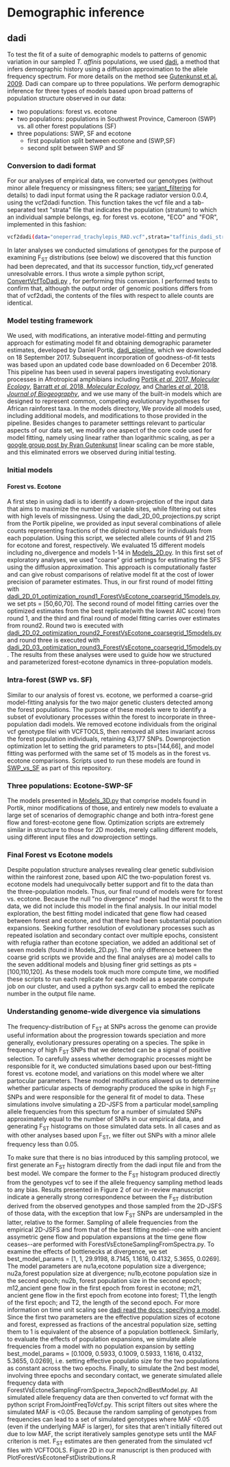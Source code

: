# Demographic inference

## dadi
To test the fit of a suite of demographic models to patterns of genomic variation in our sampled *T. affinis* populations, we used [dadi](https://bitbucket.org/gutenkunstlab/dadi/src/master/), a method that infers demographic history using a diffusion approximation to the allele frequency spectrum. For more details on the method see [Gutenkunst et al. 2009](https://journals.plos.org/plosgenetics/article?id=10.1371/journal.pgen.1000695). Dadi can compare up to three populations. We perform demographic inference for three types of models based upon broad patterns of population structure observed in our data:
* two populations: forest vs. ecotone
* two populations: populations in Southwest Province, Cameroon (SWP) vs. all other forest populations (SF)
* three populations: SWP, SF and ecotone
    * first population split between ecotone and (SWP,SF)
    * second split between SWP and SF

### Conversion to dadi format
For our analyses of empirical data, we converted our genotypes (without minor allele frequency or missingness filters; see [variant_filtering](https://github.com/adamfreedman/TrachylepisAffinisSpeciation/tree/master/variant_filtering) for details) to dadi input format using the R package radiator version 0.0.4, using the vcf2dadi function. This function takes the vcf file and a tab-separated text "strata" file that indicates the population (stratum) to which an individual sample belongs, eg. for forest vs. ecotone, "ECO" and "FOR", implemented in this fashion:
```bash
vcf2dadi(data="oneperrad_trachylepis_RAD.vcf",strata="taffinis_dadi_strata_forVecotone.tsv",pop.levels = c("ECO","FOR"),common.markers = TRUE)
```
In later analyses we conducted simulations of genotypes for the purpose of examining F<sub>ST</sub> distributions (see below) we discovered that this function had been deprecated, and that its successor function, tidy_vcf generated unresolvable errors. I thus wrote a simple python script, [ConvertVcfToDadi.py](https://github.com/adamfreedman/TrachylepisAffinisSpeciation/blob/master/demography_models_sims/utilities/ConvertVcfToDadi.py) , for performing this conversion. I performed tests to confirm that, although the output order of genomic positions differs from that of vcf2dadi, the contents of the files with respect to allele counts are identical.

### Model testing framework
We used, with modifications, an interative model-fitting and permuting approach for estimating model fit and obtaining demographic parameter estimates, developed by Daniel Portik, [dadi_pipeline](https://github.com/dportik/dadi_pipeline), which we downloaded on 18 September 2017. Subsequent incorporation of goodness-of-fit tests was based upon an updated code base downloaded on 6 December 2018. This pipeline has been used in several papers investigating evolutionary processes in Afrotropical amphibians including [Portik *et al.* 2017, *Molecular Ecology*](https://onlinelibrary.wiley.com/doi/10.1111/mec.14266), [Barratt *et al.* 2018, *Molecular Ecology*](https://onlinelibrary.wiley.com/doi/full/10.1111/mec.14862), and [Charles *et al.* 2018, *Journal of Biogeography*](https://onlinelibrary.wiley.com/doi/abs/10.1111/jbi.13365), and we use many of the built-in models which are designed to represent common, competing evolutionary hypotheses for African rainforest taxa. In the models directory, We provide all models used, including additional models, and modifications to those provided in the pipeline. Besides changes to parameter setttings relevant to particular aspects of our data set, we modify one aspect of the core code used for model fitting, namely using linear rather than logarithmic scaling, as per a [google group post by Ryan Gutenkunst](https://groups.google.com/g/dadi-user/c/QiDaXxAj7bg) linear scaling can be more stable, and this eliminated errors we observed during initial testing.  

### Initial models
#### Forest vs. Ecotone
A first step in using dadi is to identify a down-projection of the input data that aims to maximize the number of variable sites, while filtering out sites with high levels of missingness. Using the dadi_2D_00_projections.py script from the Portik pipeline, we provided as input several combinations of allele counts representing fractions of the diploid numbers for individuals from each population. Using this script, we selected allele counts of 91 and 215 for ecotone and forest, respectively. We evaluated 15 different models including no_divergence and models 1-14 in [Models_2D.py](https://github.com/adamfreedman/TrachylepisAffinisSpeciation/blob/master/demography_models_sims/dadi_scripts_and_models/Models_2D.py). In this first set of exploratory analyses, we used "coarse" grid settings for estimating the SFS using the diffusion approximation. This approach is computationally faster and can give robust comparisons of relative model fit at the cost of lower precision of parameter estimates. Thus, in our first round of model fitting with [dadi_2D_01_optimization_round1_ForestVsEcotone_coarsegrid_15models.py](https://github.com/adamfreedman/TrachylepisAffinisSpeciation/blob/master/demography_models_sims/dadi_scripts_and_models/forest_vs_ecotone/dadi_2D_01_optimization_round1_ForestVsEcotone_coarsegrid_15models.py), we set pts = [50,60,70]. The second round of model fitting carries over the optimized estimates from the best replicate(with the lowest AIC score) from round 1, and the third and final round of model fitting carries over estimates from round2. Round two is executed with [dadi_2D_02_optimization_round2_ForestVsEcotone_coarsegrid_15models.py](https://github.com/adamfreedman/TrachylepisAffinisSpeciation/blob/master/demography_models_sims/dadi_scripts_and_models/forest_vs_ecotone/dadi_2D_02_optimization_round2_ForestVsEcotone_coarsegrid_15models.py) and round three is executed with [dadi_2D_03_optimization_round3_ForestVsEcotone_coarsegrid_15models.py](https://github.com/adamfreedman/TrachylepisAffinisSpeciation/blob/master/demography_models_sims/dadi_scripts_and_models/forest_vs_ecotone/dadi_2D_03_optimization_round3_ForestVsEcotone_coarsegrid_15models.py). The results from these analyses were used to guide how we structured and parameterized forest-ecotone dynamics in three-population models.
### Intra-forest (SWP vs. SF)
Similar to our analysis of forest vs. ecotone, we performed a coarse-grid model-fitting analysis for the two major genetic clusters detected among the forest populations. The purpose of these models were to identify a subset of evolutionary processes within the forest to incorporate in three-population dadi models. We removed ecotone individuals from the original vcf genotype filei with VCFTOOLS, then removed all sites invariant across the forest population individuals, retaining 43,177 SNPs. Downprojection optimization let to setting the grid parameters to pts=[144,66], and model fitting was performed with the same set of 15 models as in the forest vs. ecotone  comparisons. Scripts used to run these models are found in [SWP_vs_SF](https://github.com/adamfreedman/TrachylepisAffinisSpeciation/tree/master/demography_models_sims/dadi_scripts_and_models/SWP_vs_SF) as part of this repository. 
### Three populations: Ecotone-SWP-SF
The models presented in [Models_3D.py](https://github.com/adamfreedman/TrachylepisAffinisSpeciation/blob/master/demography_models_sims/dadi_scripts_and_models/Models_3D.py) that comprise models found in Portik, minor modifications of those, and entirely new models to evaluate a large set of scenarios of demographic change and both intra-forest gene flow and forest-ecotone gene flow. Optimization scripts are extremely similar in structure to those for 2D models, merely calling different models, using different input files and dowprojection settings. 
### Final Forest vs Ecotone models
Despite population structure analyses revealing clear genetic subdivision within the rainforest zone, based upon AIC the two-population forest vs. ecotone models had unequivocally better support and fit to the data than the three-population models. Thus, our final round of models were for forest vs. ecotone. Because the null "no divergence" model had the worst fit to the data, we did not include this model in the final analysis. In our initial model exploration, the best fitting model indicated that gene flow had ceased between forest and ecotone, and that there had been substantial population expansions. Seeking further resolution of evolutionary processes such as repeated isolation and secondary contact over multiple epochs, consistent with refugia rather than ecotone speciation, we added an additional set of seven models (found in Models_2D.py). The only difference between the coarse grid scripts we provide and the final analyses are a) model calls to the seven additional models and b)using finer grid settings as pts = [100,110,120]. As these models took much more compute time, we modified these scripts to run each replicate for each model as a separate compute job on our cluster, and used a python sys.argv call to embed the replicate number in the output file name.

### Understanding genome-wide divergence via simulations
The frequency-distribution of F<sub>ST</sub> at SNPs across the genome can provide useful information about the progression towards speciation and more generally, evolutionary pressures operating on a species. The spike in frequency of high F<sub>ST</sub> SNPs that we detected can be a signal of positive selection. To carefully assess whether demographic processes might be responsible for it, we conducted simulations based upon our best-fitting forest vs. ecotone model, and variations on this model where we alter partocular parameters. These model modifications allowed us to determine whether particular aspects of demography produced the spike in high F<sub>ST</sub> SNPs and were responsible for the general fit of model to data. These simulations involve simulating a 2D-JSFS from a particular model,sampling allele frequencies from this spectum for a number of simulated SNPs approximately equal to the number of SNPs in our empirical data, and generating F<sub>ST</sub> histograms on those simulated data sets. In all cases and as with other analyses based upon F<sub>ST</sub>, we filter out SNPs with a minor allele frequency less than 0.05. 

To make sure that there is no bias introduced by this sampling protocol, we first generate an F<sub>ST</sub> histogram directly from the dadi input file and from the best model. We compare the former to the F<sub>ST</sub> histogram produced directly from the genotypes vcf to see if the allele frequency sampling method leads to any bias. Results presented in Figure 2 of our in-review manuscript indicate a generally strong correspondence between the F<sub>ST</sub> distribution derived from the observed genotypes and those sampled from the 2D-JSFS of those data, with the exception that low F<sub>ST</sub> SNPs are undersampled in the latter, relative to the former. Sampling of allele frequencies from the empirical 2D-JSFS and from that of the best fitting model--one with ancient assymetric gene flow and population expansions at the time gene flow ceases--are performed with ForestVsEctoneSamplingFromSpectra.py. To examine the effects of bottlenecks at divergence, we set best_model_params = [1, 1, 29.9198, 8.7145, 1.1616, 0.4132, 5.3655, 0.0269]. The model parameters are nu1a,ecotone population size a divergence; nu2a,forest population size at divergence; nu1b,ecotone population size in the second epoch; nu2b, forest population size in the second epoch; m12,ancient gene flow in the first epoch from forest in ecotone;  m21, ancient gene flow in the first epoch from ecotone into forest; T1,the length of the first epoch; and T2, the length of the second epoch. For more information on time unit scaling see [dadi read the docs: specifying a model](https://dadi.readthedocs.io/en/latest/user-guide/specifying-a-model/). Since the first two parameters are the effective population sizes of ecotone and forest, expressed as fractions of the ancestral population size, setting them to 1 is equivalent of the absence of a population bottleneck. Similarly, to evaluate the effects of population expansions, we simulate allele frequencies from a model with no population expansion by setting best_model_params = [0.1009, 0.5933, 0.1009, 0.5933, 1.1616, 0.4132, 5.3655, 0.0269], i.e. setting effective populatio size for the two populations as constant across the two epochs. Finally, to simulate the 2nd best model, involving three epochs and secondary contact, we generate simulated allele frequency data with ForestVsEctoneSamplingFromSpectra_3epoch2ndBestModel.py. All simulated allele frequency data are then converted to vcf format with the python script FromJointFreqToVcf.py. This script filters out sites where the simulated MAF is <0.05. Because the random sampling of genotypes from frequencies can lead to a set of simulated genotypes where MAF <0.05 (even if the underlying MAF is larger), for sites that aren't initially filtered out due to low MAF, the script iteratively samples genotype sets until the MAF criterion is met. F<sub>ST</sub> estimates are then generated from the simulated vcf files with VCFTOOLS. Figure 2D in our manuscript is then produced with PlotForestVsEcotoneFstDistributions.R
